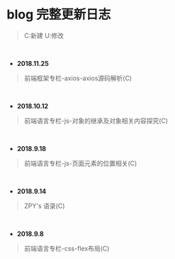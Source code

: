# blog 完整更新日志

> C:新建
> U:修改

<br>

* **2018.11.25**

> 前端框架专栏-axios-axios源码解析(C)

<br>

* **2018.10.12**

> 前端语言专栏-js-对象的继承及对象相关内容探究(C)

<br>

* **2018.9.18**

> 前端语言专栏-js-页面元素的位置相关(C)

<br>

* **2018.9.14**

> ZPY's 语录(C)

<br>

* **2018.9.8**

> 前端语言专栏-css-flex布局(C)
